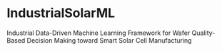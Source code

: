 # IndustrialSolarML
Industrial Data-Driven Machine Learning Framework for Wafer Quality-Based Decision Making toward Smart Solar Cell Manufacturing
